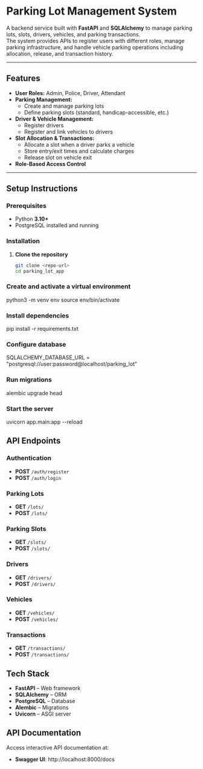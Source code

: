 # Parking Lot Management System

A backend service built with **FastAPI** and **SQLAlchemy** to manage parking lots, slots, drivers, vehicles, and parking transactions.  
The system provides APIs to register users with different roles, manage parking infrastructure, and handle vehicle parking operations including allocation, release, and transaction history.

---

## Features

- **User Roles:** Admin, Police, Driver, Attendant  
- **Parking Management:**
  - Create and manage parking lots  
  - Define parking slots (standard, handicap-accessible, etc.)  
- **Driver & Vehicle Management:**
  - Register drivers  
  - Register and link vehicles to drivers  
- **Slot Allocation & Transactions:**
  - Allocate a slot when a driver parks a vehicle  
  - Store entry/exit times and calculate charges  
  - Release slot on vehicle exit  
- **Role-Based Access Control**  

---

## Setup Instructions

### Prerequisites
- Python **3.10+**  
- PostgreSQL installed and running  

### Installation

1. **Clone the repository**
   ```bash
   git clone <repo-url>
   cd parking_lot_app

### Create and activate a virtual environment
python3 -m venv env
source env/bin/activate

### Install dependencies
pip install -r requirements.txt


### Configure database
SQLALCHEMY_DATABASE_URL = "postgresql://user:password@localhost/parking_lot"

### Run migrations
alembic upgrade head

### Start the server
uvicorn app.main:app --reload
## API Endpoints

### Authentication
- **POST** `/auth/register`
- **POST** `/auth/login`

### Parking Lots
- **GET** `/lots/`
- **POST** `/lots/`

### Parking Slots
- **GET** `/slots/`
- **POST** `/slots/`

### Drivers
- **GET** `/drivers/`
- **POST** `/drivers/`

### Vehicles
- **GET** `/vehicles/`
- **POST** `/vehicles/`

### Transactions
- **GET** `/transactions/`
- **POST** `/transactions/`


## Tech Stack

- **FastAPI** – Web framework
- **SQLAlchemy** – ORM
- **PostgreSQL** – Database
- **Alembic** – Migrations
- **Uvicorn** – ASGI server


## API Documentation

Access interactive API documentation at:

- **Swagger UI**: http://localhost:8000/docs